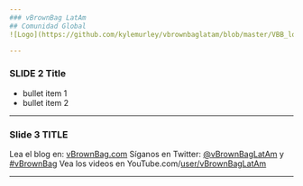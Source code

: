 ```yaml
---
### vBrownBag LatAm
## Comunidad Global
![Logo](https://github.com/kylemurley/vbrownbaglatam/blob/master/VBB_logo_landsc_transp565x209px.png?raw=true)

---
```

### SLIDE 2 Title

   - bullet item 1
   - bullet item 2

---

### Slide 3 TITLE
Lea el blog en: <a href="http://vbrownbag.com" target="_blank">vBrownBag.com</a> 
Síganos en Twitter: <a href="https://Twitter.com/vBrownBagLatAm" target="_blank">@vBrownBagLatAm</a> y <a href="https://twitter.com/search?q=%23vBrownBag" target="_blank">#vBrownBag</a>
Vea los videos en YouTube.com/<a href="https://Youtube.com/user/vBrownBagLatAm" target="_blank">user/vBrownBagLatAm</a>

---

